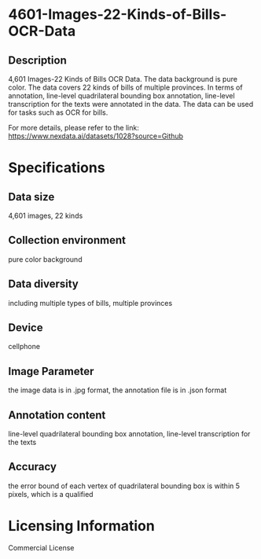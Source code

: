 # 4601-Images-22-Kinds-of-Bills-OCR-Data

## Description
4,601 Images-22 Kinds of Bills OCR Data. The data background is pure color. The data covers 22 kinds of bills of multiple provinces. In terms of annotation, line-level quadrilateral bounding box annotation, line-level transcription for the texts were annotated in the data. The data can be used for tasks such as OCR for bills.

For more details, please refer to the link: https://www.nexdata.ai/datasets/1028?source=Github


# Specifications
## Data size
4,601 images, 22 kinds
## Collection environment
pure color background
## Data diversity
including multiple types of bills, multiple provinces
## Device
cellphone
## Image Parameter
the image data is in .jpg format, the annotation file is in .json format
## Annotation content
line-level quadrilateral bounding box annotation, line-level transcription for the texts
## Accuracy
the error bound of each vertex of quadrilateral bounding box is within 5 pixels, which is a qualified

# Licensing Information
Commercial License
